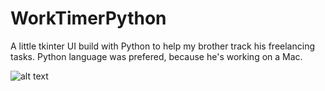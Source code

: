 # WorkTimerPython

A little tkinter UI build with Python to help my brother track his freelancing tasks. Python language was prefered, because he's working on a Mac.

![alt text](https://github.com/jheinath/WorkTimerPython/blob/master/screenshots/sreenshot-1.JPG)

